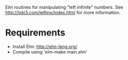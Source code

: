 Elm routines for manipulating "left infinite" numbers.
See http://loki3.com/leftins/index.html for more information.

# Requirements

* Install Elm: http://elm-lang.org/
* Compile using 'elm-make main.elm'
